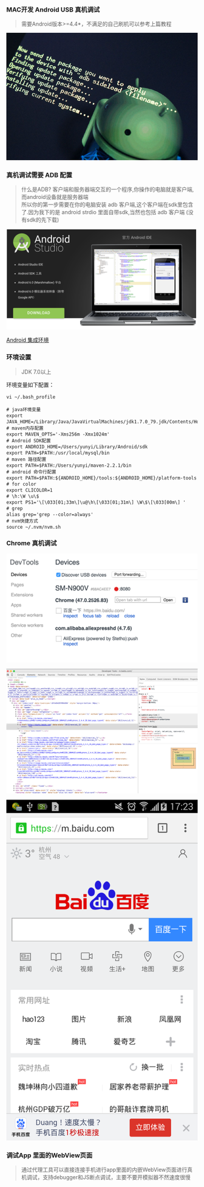 ### MAC开发 Android USB 真机调试

> 需要Android版本>=4.4*，不满足的自己刷机可以参考上篇教程

![Android](../assets/android/android-8.png)

### 真机调试需要 ADB 配置
    
> 什么是ADB?
> 客户端和服务器端交互的一个程序,你操作的电脑就是客户端,而android设备就是服务器端  
> 所以你的第一步需要在你的电脑安装 adb 客户端,这个客户端在sdk里包含了.因为我下的是 android strdio 里面自带sdk,当然也包括 adb 客户端 (没有sdk的先下载)

![Android STUDIO](../assets/android/android-4.png)

[Android 集成环境](http://developer.android.com/intl/zh-cn/sdk/index.html)

### 环境设置
> JDK 7.0以上

环境变量如下配置：

```
vi ~/.bash_profile

# java环境变量
export JAVA_HOME=/Library/Java/JavaVirtualMachines/jdk1.7.0_79.jdk/Contents/Home
# maven内存配置
export MAVEN_OPTS='-Xms256m -Xmx1024m'
# Android SDK配置
export ANDROID_HOME=/Users/yunyi/Library/Android/sdk
export PATH=$PATH:/usr/local/mysql/bin
# maven 路径配置
export PATH=$PATH:/Users/yunyi/maven-2.2.1/bin
# android 命令行配置
export PATH=$PATH:${ANDROID_HOME}/tools:${ANDROID_HOME}/platform-tools
# for color
export CLICOLOR=1
# \h:\W \u\$
export PS1='\[\033[01;33m\]\u@\h\[\033[01;31m\] \W\$\[\033[00m\] '
# grep
alias grep='grep --color=always'
# nvm快捷方式
source ~/.nvm/nvm.sh
```

### Chrome 真机调试

![Android Devices](../assets/android/android-5.png)

![Android Developer](../assets/android/android-6.png)

![Android Mobile](../assets/android/android-7.png)

### 调试App 里面的WebView页面

> 通过代理工具可以直接连接手机进行app里面的内嵌WebView页面进行真机调试，支持debugger和JS断点调试，主要不要开模拟器不然速度很慢


